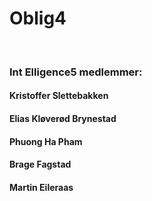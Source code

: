 <h1> Oblig4</h1><br>
<h3> Int Elligence5 medlemmer: </h3>
  <h4>Kristoffer Slettebakken</h4>
  <h4>Elias Kløverød Brynestad</h4>
  <h4> Phuong Ha Pham</h4>
  <h4>Brage Fagstad</h4>
  <h4>Martin Eileraas</h4>

